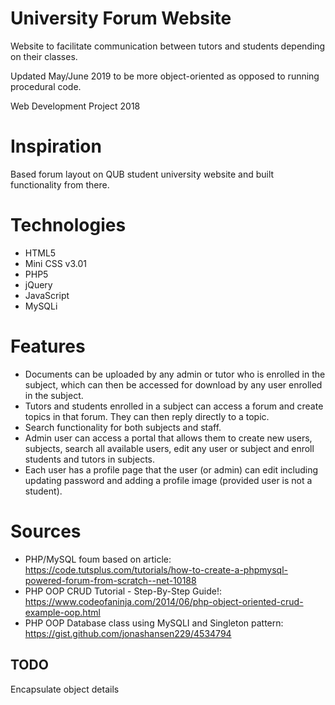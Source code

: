 # University Forum Website
Website to facilitate communication between tutors and students depending on their classes.

Updated May/June 2019 to be more object-oriented as opposed to running procedural code.

Web Development Project 2018

# Inspiration
Based forum layout on QUB student university website and built functionality from there.

# Technologies
* HTML5
* Mini CSS v3.01
* PHP5
* jQuery
* JavaScript
* MySQLi

# Features
* Documents can be uploaded by any admin or tutor who is enrolled in the subject, which can then be accessed for download by any user enrolled in the subject.
* Tutors and students enrolled in a subject can access a forum and create topics in that forum. They can then reply directly to a topic.
* Search functionality for both subjects and staff.
* Admin user can access a portal that allows them to create new users, subjects, search all available users, edit any user or subject and enroll students and tutors in subjects.
* Each user has a profile page that the user (or admin) can edit including updating password and adding a profile image (provided user is not a student).

# Sources
* PHP/MySQL foum based on article: https://code.tutsplus.com/tutorials/how-to-create-a-phpmysql-powered-forum-from-scratch--net-10188
* PHP OOP CRUD Tutorial - Step-By-Step Guide!: https://www.codeofaninja.com/2014/06/php-object-oriented-crud-example-oop.html
* PHP OOP Database class using MySQLI and Singleton pattern: https://gist.github.com/jonashansen229/4534794

## TODO
Encapsulate object details
